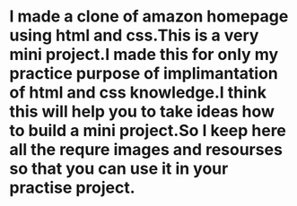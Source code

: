 # I made a clone of amazon homepage using html and css.This is a very mini project.I made this for only my practice purpose of implimantation of html and css knowledge.I think this will help you to take ideas how to build a mini project.So I keep here all the requre images and resourses so that you can use it in your practise project.